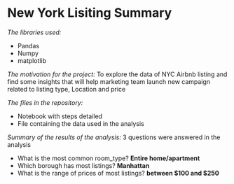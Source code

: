 # New York Lisiting Summary
*The libraries used:*
- Pandas
- Numpy
- matplotlib

*The motivation for the project:*
To explore the data of NYC Airbnb listing and find some insights that will help marketing team launch new campaign related to listing type, Location and price

*The files in the repository:*
- Notebook with steps detailed
- File containing the data used in the analysis

*Summary of the results of the analysis:*
3 questions were answered in the analysis
- What is the most common room_type? **Entire home/apartment**
- Which borough has most listings? **Manhattan**
- What is the range of prices of most listings? **between $100 and $250**
